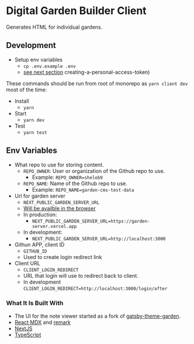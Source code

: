 # Digital Garden Builder Client

Generates HTML for individual gardens.

## Development

- Setup env variables
  - `cp .env.example .env`
  - [see next section](#env-variables)
creating-a-personal-access-token)

These commands should be run from root of monorepo as `yarn client dev` most of the time:

- Install
  - `yarn`
- Start
  - `yarn dev`
- Test
  - `yarn test`

## Env Variables

- What repo to use for storing content.
  - `REPO_OWNER`: User or organization of the Github repo to use.
    - Example: `REPO_OWNER=shelob9`
  - `REPO_NAME`: Name of the Github repo to use.
    - Example: `REPO_NAME=garden-cms-test-data`
- Url for garden server
  - `NEXT_PUBLIC_GARDEN_SERVER_URL`
  - [Will be availble in the browser](https://nextjs.org/docs/basic-features/environment-variables#exposing-environment-variables-to-the-browser)
  - In production:
    - `NEXT_PUBLIC_GARDEN_SERVER_URL=https://garden-server.vercel.app`
  - In development:
    - `NEXT_PUBLIC_GARDEN_SERVER_URL=http://localhost:3000`
- Githun APP, client ID
  - `GITHUB_ID`
  - Used to create login redirect link
- Client URL
  - `CLIENT_LOGIN_REDIRECT`
  - URL that login will use to redirect back to client.
  - In development `CLIENT_LOGIN_REDIRECT=http://localhost:3000/login/after`
  
### What It Is Built With

- The UI for the note viewer started as a fork of [gatsby-theme-garden](https://github.com/mathieudutour/gatsby-digital-garden).
- [React MDX](https://mdxjs.com/) and [remark](https://github.com/remarkjs/remark)
- [NextJS](https://nextjs.org/)
- [TypeScript](https://www.typescriptlang.org/)
